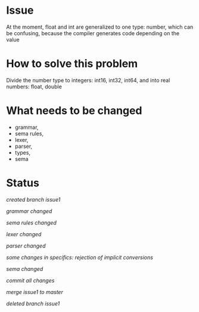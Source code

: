 # Issue

At the moment, float and int are generalized to one type: number, which can be confusing, because the compiler generates code depending on the value

# How to solve this problem

Divide the number type to integers: int16, int32, int64, and into real numbers: float, double

# What needs to be changed

 * grammar, 
 * sema rules, 
 * lexer, 
 * parser, 
 * types,
 * sema

# Status

*created branch issue1*

*grammar changed*

*sema rules changed*

*lexer changed*

*parser changed*

*some changes in specifics: rejection of implicit conversions*

*sema changed*

*commit all changes*

*merge issue1 to master*

*deleted branch issue1*